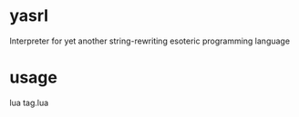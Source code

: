 # yasrl
Interpreter for yet another string-rewriting esoteric programming language

# usage
lua tag.lua <filename>

